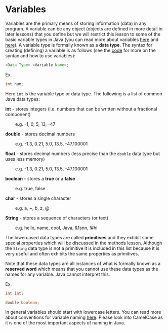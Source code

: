 # Variables

Variables are the primary means of storing information (data) in any program. A variable can be any object (objects are defined in more detail in later lessons) that you define but we will restrict this lesson to some of the basic variable types in Java (you can read more about variables [here](https://docs.oracle.com/javase/tutorial/java/nutsandbolts/variables.html) and [here](https://docs.oracle.com/javase/tutorial/java/nutsandbolts/datatypes.html)). A variable type is formally known as a **data type**. The syntax for creating (defining) a variable is as follows (see the [code](https://github.com/RamV13/iDTech-Java/blob/master/Lesson%202/Code.java) for more on the syntax and how to use variables):
```Java
<Data Type> <Variable Name>;
```
Ex. 
```Java
int num;
```
Here `int` is the variable type or data type. The following is a list of common Java data types:

**int** - stores integers (i.e. numbers that can be written without a fractional component)

&nbsp;&nbsp;&nbsp;&nbsp;&nbsp;&nbsp;&nbsp;&nbsp;e.g. -1, 0, 5, 13, -47

**double** - stores decimal numbers

&nbsp;&nbsp;&nbsp;&nbsp;&nbsp;&nbsp;&nbsp;&nbsp;e.g. -1.3, 0.21, 5.0, 13.5, -47.100001

**float** - stores decimal numbers (less precise than the `double` data type but uses less memory)

&nbsp;&nbsp;&nbsp;&nbsp;&nbsp;&nbsp;&nbsp;&nbsp;e.g. -1.3, 0.21, 5.0, 13.5, -47.100001

**boolean** - stores a **true** or a **false**

&nbsp;&nbsp;&nbsp;&nbsp;&nbsp;&nbsp;&nbsp;&nbsp;e.g. true, false

**char** - stores a single character

&nbsp;&nbsp;&nbsp;&nbsp;&nbsp;&nbsp;&nbsp;&nbsp;e.g. a, ~, b, z, @

**String** - stores a sequence of characters (or text)

&nbsp;&nbsp;&nbsp;&nbsp;&nbsp;&nbsp;&nbsp;&nbsp;e.g. hello, name, cool, Java, &1snn, !#hi

The lowercased data types are called **primitives** and they exhibit some special properties which will be discussed in the methods lesson. Although the `String` data type is not a primitive it is included in this list because it is very useful and often exhibits the same properties as primitives.

Note that these data types are all instances of what is formally known as a **reserved word** which means that you cannot use these data types as the names for any variable. Java cannot interpret this.

Ex.
```Java
int int;
```
```Java
double boolean;
```

In general variables should start with lowercase letters. You can read more about conventions for variable naming [here](https://docs.oracle.com/javase/tutorial/java/nutsandbolts/variables.html). Please look into CamelCase as it is one of the most important aspects of naming in Java.
